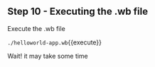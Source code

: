## Step 10 - Executing the .wb file

Execute the .wb file

`./helloworld-app.wb`{{execute}}

Wait! it may take some time
